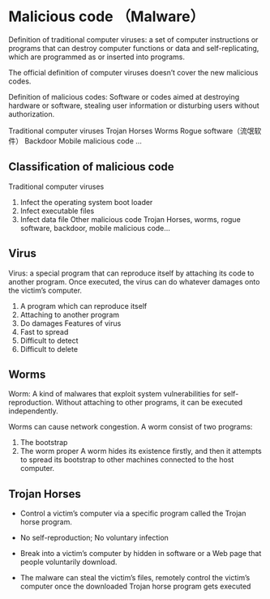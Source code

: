 # Malicious code （Malware）
Definition of traditional computer viruses: a set of computer instructions or programs that can destroy computer functions or data and self-replicating, which are programmed as or inserted into programs.

The official definition of computer viruses doesn’t cover the new malicious codes.

Definition of malicious codes: Software or codes aimed at destroying hardware or software, stealing user information or disturbing users without authorization.

Traditional computer viruses
Trojan Horses
Worms
Rogue software（流氓软件）
Backdoor
Mobile malicious code
…
## Classification of malicious code
Traditional computer viruses
1. Infect the operating system boot loader
2. Infect executable files
3. Infect data file
Other malicious code
Trojan Horses, worms, rogue software, backdoor, mobile malicious code…
## Virus
Virus: a special program that can reproduce itself by attaching its code to another program. Once executed, the virus can do whatever damages onto the victim’s computer.
1. A program which can reproduce itself
2. Attaching to another program
3. Do damages
Features of virus
1. Fast to spread
2. Difficult to detect
3. Difficult to delete

## Worms
Worm: A kind of malwares that exploit system vulnerabilities for self-reproduction. Without attaching to other programs, it can  be executed independently. 

Worms can cause network congestion. 
  A worm consist of two programs:
 1. The bootstrap
 2. The worm proper
  A worm hides its existence firstly,  and then it attempts to spread its bootstrap to other machines connected to the host computer.

## Trojan Horses
- Control a victim’s computer via a specific program called the Trojan horse program.

- No self-reproduction; No voluntary infection

 - Break into a victim’s computer by hidden in software or a Web page that people voluntarily download. 

- The malware can steal the victim’s files, remotely control the victim’s computer once the downloaded Trojan horse program gets executed
